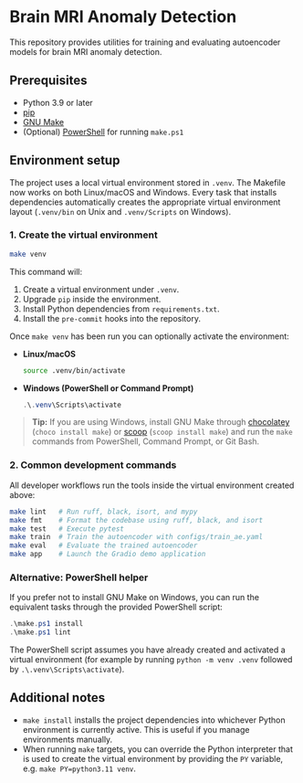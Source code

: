 # Brain MRI Anomaly Detection

This repository provides utilities for training and evaluating autoencoder models for brain MRI anomaly detection.

## Prerequisites

- Python 3.9 or later
- [pip](https://pip.pypa.io/)
- [GNU Make](https://www.gnu.org/software/make/)
- (Optional) [PowerShell](https://learn.microsoft.com/powershell/) for running `make.ps1`

## Environment setup

The project uses a local virtual environment stored in `.venv`. The Makefile now works on both Linux/macOS and Windows. Every task that installs dependencies automatically creates the appropriate virtual environment layout (`.venv/bin` on Unix and `.venv/Scripts` on Windows).

### 1. Create the virtual environment

```bash
make venv
```

This command will:

1. Create a virtual environment under `.venv`.
2. Upgrade `pip` inside the environment.
3. Install Python dependencies from `requirements.txt`.
4. Install the `pre-commit` hooks into the repository.

Once `make venv` has been run you can optionally activate the environment:

- **Linux/macOS**
  ```bash
  source .venv/bin/activate
  ```
- **Windows (PowerShell or Command Prompt)**
  ```powershell
  .\.venv\Scripts\activate
  ```

> **Tip:** If you are using Windows, install GNU Make through [chocolatey](https://community.chocolatey.org/packages/make) (`choco install make`) or [scoop](https://scoop.sh/) (`scoop install make`) and run the `make` commands from PowerShell, Command Prompt, or Git Bash.

### 2. Common development commands

All developer workflows run the tools inside the virtual environment created above:

```bash
make lint   # Run ruff, black, isort, and mypy
make fmt    # Format the codebase using ruff, black, and isort
make test   # Execute pytest
make train  # Train the autoencoder with configs/train_ae.yaml
make eval   # Evaluate the trained autoencoder
make app    # Launch the Gradio demo application
```

### Alternative: PowerShell helper

If you prefer not to install GNU Make on Windows, you can run the equivalent tasks through the provided PowerShell script:

```powershell
.\make.ps1 install
.\make.ps1 lint
```

The PowerShell script assumes you have already created and activated a virtual environment (for example by running `python -m venv .venv` followed by `.\.venv\Scripts\activate`).

## Additional notes

- `make install` installs the project dependencies into whichever Python environment is currently active. This is useful if you manage environments manually.
- When running `make` targets, you can override the Python interpreter that is used to create the virtual environment by providing the `PY` variable, e.g. `make PY=python3.11 venv`.
